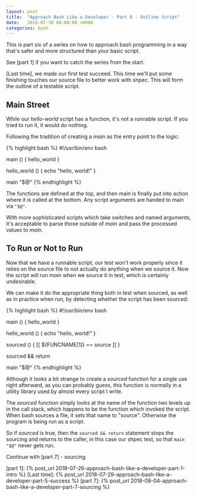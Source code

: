```yaml
---
layout: post
title:  "Approach Bash Like a Developer - Part 6 - Outline Script"
date:   2018-07-30 00:00:00 +0000
categories: bash
---
```


This is part six of a series on how to approach bash programming in a
way that's safer and more structured than your basic script.

See [part 1] if you want to catch the series from the start.

[Last time], we made our first test succeed. This time we'll put some
finishing touches our source file to better work with shpec. This will
form the outline of a testable script.

Main Street
-----------

While our *hello-world* script has a function, it's not a runnable
script. If you tried to run it, it would do nothing.

Following the tradition of creating a *main* as the entry point to the
logic:

{% highlight bash %}
#!/usr/bin/env bash

main () {
  hello_world
}

hello_world () {
  echo "hello, world!"
}

main "$@"
{% endhighlight %}

The functions are defined at the top, and then main is finally put into
action where it is called at the bottom.  Any script arguments are
handed to main via `"$@"`.

With more sophisticated scripts which take switches and named arguments,
it's acceptable to parse those outside of *main* and pass the processed
values to *main*.

To Run or Not to Run
--------------------

Now that we have a runnable script, our test won't work properly since
it relies on the source file to not actually do anything when we source
it.  Now the script will run *main* when we source it in test, which is
certainly undesirable.

We can make it do the appropriate thing both in test when sourced, as
well as in practice when run, by detecting whether the script has been
sourced:

{% highlight bash %}
#!/usr/bin/env bash

main () {
  hello_world
}

hello_world () {
  echo "hello, world!"
}

sourced () {
  [[ ${FUNCNAME[1]} == source ]]
}

sourced && return

main "$@"
{% endhighlight %}

Although it looks a bit strange to create a *sourced* function for a
single use right afterward, as you can probably guess, this function is
normally in a utility library used by almost every script I write.

The *sourced* function simply looks at the name of the function two
levels up in the call stack, which happens to be the function which
invoked the script. When bash sources a file, it sets that name to
"source". Otherwise the program is being run as a script.

So if *sourced* is true, then the `sourced && return` statement stops
the sourcing and returns to the caller, in this case our shpec test, so
that `main "$@"` never gets run.

Continue with [part 7] - sourcing

  [part 1]:     {% post_url 2018-07-26-approach-bash-like-a-developer-part-1-intro    %}
  [Last time]:  {% post_url 2018-07-29-approach-bash-like-a-developer-part-5-success  %}
  [part 7]:     {% post_url 2018-08-04-approach-bash-like-a-developer-part-7-sourcing %}
